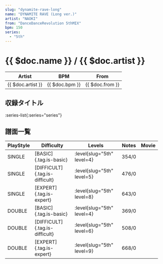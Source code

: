 ```yaml
---
slug: "dynamite-rave-long"
name: "DYNAMITE RAVE (Long ver.)"
artist: "NAOKI"
from: "DanceDanceRevolution 5thMIX"
bpm: 150
series:
  - "5th"
---
```


# {{ $doc.name }} / {{ $doc.artist }}

|Artist|BPM|From|
|------|---|----|
|{{ $doc.artist }}|{{ $doc.bpm }}|{{ $doc.from }}|

## 収録タイトル

:series-list{:series="series"}

## 譜面一覧

|PlayStyle|Difficulty|Levels|Notes|Movie|
|---------|----------|------|-----|-----|
|SINGLE|[BASIC]{.tag.is-basic}|:level{slug="5th" level=4}|354/0||
|SINGLE|[DIFFICULT]{.tag.is-difficult}|:level{slug="5th" level=5}|476/0||
|SINGLE|[EXPERT]{.tag.is-expert}|:level{slug="5th" level=8}|643/0||
|DOUBLE|[BASIC]{.tag.is-basic}|:level{slug="5th" level=4}|369/0||
|DOUBLE|[DIFFICULT]{.tag.is-difficult}|:level{slug="5th" level=6}|508/0||
|DOUBLE|[EXPERT]{.tag.is-expert}|:level{slug="5th" level=9}|668/0||
